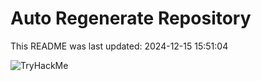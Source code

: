 # Auto Regenerate Repository

This README was last updated: 2024-12-15 15:51:04

 ![TryHackMe](https://tryhackme.com/badge/533634)